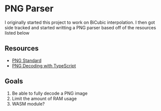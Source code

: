 # PNG Parser

I originally started this project to work on BiCubic interpolation. I then got side tracked and started writting a PNG parser based off of the resources listed below

## Resources

- [PNG Standard](https://www.w3.org/TR/PNG/)
- [PNG Decoding with TypeScript](https://medium.com/achiev/understanding-and-decoding-png-format-example-in-ts-b31fdde1151b)

## Goals

1. Be able to fully decode a PNG image
2. Limit the amount of RAM usage
3. WASM module?

